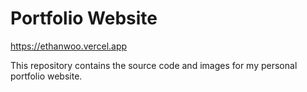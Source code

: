 # Portfolio Website
https://ethanwoo.vercel.app

This repository contains the source code and images for my personal portfolio website.
